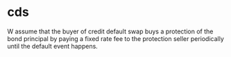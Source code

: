 # cds
W assume that the buyer of credit default swap buys a protection of the bond principal by paying a fixed rate fee to the protection seller periodically until the default event happens.
